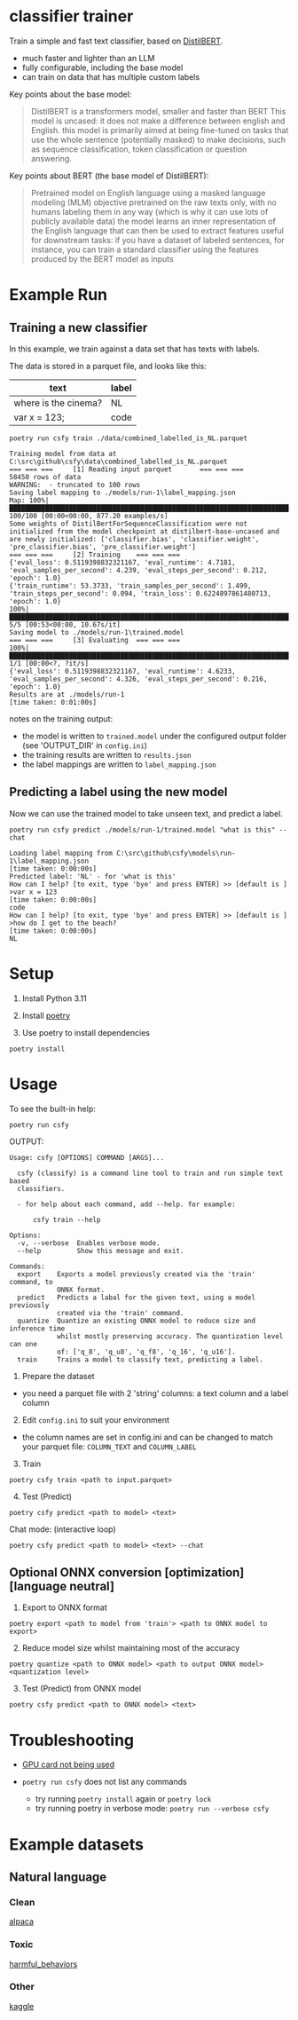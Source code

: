 # classifier trainer

Train a simple and fast text classifier, based on [DistilBERT](https://huggingface.co/distilbert/distilbert-base-uncased).

- much faster and lighter than an LLM
- fully configurable, including the base model
- can train on data that has multiple custom labels

Key points about the base model:

> DistilBERT is a transformers model, smaller and faster than BERT
> This model is uncased: it does not make a difference between english and English.
> this model is primarily aimed at being fine-tuned on tasks that use the whole sentence (potentially masked) to make decisions, such as sequence classification, token classification or question answering.

Key points about BERT (the base model of DistilBERT):

> Pretrained model on English language using a masked language modeling (MLM) objective
> pretrained on the raw texts only, with no humans labeling them in any way (which is why it can use lots of publicly available data)
> the model learns an inner representation of the English language that can then be used to extract features useful for downstream tasks: if you have a dataset of labeled sentences, for instance, you can train a standard classifier using the features produced by the BERT model as inputs

# Example Run

## Training a new classifier

In this example, we train against a data set that has texts with labels.

The data is stored in a parquet file, and looks like this:

| text | label |
|---|---|
| where is the cinema? | NL |
| var x = 123; | code |


```
poetry run csfy train ./data/combined_labelled_is_NL.parquet
```

```
Training model from data at C:\src\github\csfy\data\combined_labelled_is_NL.parquet
=== === ===     [1] Reading input parquet       === === ===
58450 rows of data
WARNING:  - truncated to 100 rows
Saving label mapping to ./models/run-1\label_mapping.json
Map: 100%|█████████████████████████████████████████████████████████████████████████████████████████████████████████████████████████████████████████████████████████████████████████████████████████████████████████| 100/100 [00:00<00:00, 877.20 examples/s]
Some weights of DistilBertForSequenceClassification were not initialized from the model checkpoint at distilbert-base-uncased and are newly initialized: ['classifier.bias', 'classifier.weight', 'pre_classifier.bias', 'pre_classifier.weight']
=== === ===     [2] Training    === === ===
{'eval_loss': 0.5119398832321167, 'eval_runtime': 4.7181, 'eval_samples_per_second': 4.239, 'eval_steps_per_second': 0.212, 'epoch': 1.0}                                                                                                                    
{'train_runtime': 53.3733, 'train_samples_per_second': 1.499, 'train_steps_per_second': 0.094, 'train_loss': 0.6224897861480713, 'epoch': 1.0}                                                                                                                
100%|██████████████████████████████████████████████████████████████████████████████████████████████████████████████████████████████████████████████████████████████████████████████████████████████████████████████████████████| 5/5 [00:53<00:00, 10.67s/it] 
Saving model to ./models/run-1\trained.model
=== === ===     [3] Evaluating  === === ===
100%|██████████████████████████████████████████████████████████████████████████████████████████████████████████████████████████████████████████████████████████████████████████████████████████████████████████████████████████████████| 1/1 [00:00<?, ?it/s]
{'eval_loss': 0.5119398832321167, 'eval_runtime': 4.6233, 'eval_samples_per_second': 4.326, 'eval_steps_per_second': 0.216, 'epoch': 1.0}
Results are at ./models/run-1
[time taken: 0:01:00s]
```

notes on the training output:

- the model is written to `trained.model` under the configured output folder (see 'OUTPUT_DIR' in `config.ini`)
- the training results are written to `results.json`
- the label mappings are written to `label_mapping.json`

## Predicting a label using the new model

Now we can use the trained model to take unseen text, and predict a label.

```
poetry run csfy predict ./models/run-1/trained.model "what is this" --chat
```

```
Loading label mapping from C:\src\github\csfy\models\run-1\label_mapping.json
[time taken: 0:00:00s]
Predicted label: 'NL' - for 'what is this'
How can I help? [to exit, type 'bye' and press ENTER] >> [default is ] >var x = 123
[time taken: 0:00:00s]
code
How can I help? [to exit, type 'bye' and press ENTER] >> [default is ] >how do I get to the beach?
[time taken: 0:00:00s]
NL
```

# Setup

1. Install Python 3.11

2. Install [poetry](https://python-poetry.org/docs#installation)

3. Use poetry to install dependencies

```shell
poetry install
```

# Usage

To see the built-in help:

```
poetry run csfy
```

OUTPUT:

```
Usage: csfy [OPTIONS] COMMAND [ARGS]...

  csfy (classify) is a command line tool to train and run simple text based
  classifiers.

  - for help about each command, add --help. for example:

      csfy train --help

Options:
  -v, --verbose  Enables verbose mode.
  --help         Show this message and exit.

Commands:
  export    Exports a model previously created via the 'train' command, to
            ONNX format.
  predict   Predicts a labal for the given text, using a model previously
            created via the 'train' command.
  quantize  Quantize an existing ONNX model to reduce size and inference time
            whilst mostly preserving accuracy. The quantization level can one
            of: ['q_8', 'q_u8', 'q_f8', 'q_16', 'q_u16'].
  train     Trains a model to classify text, predicting a label.
```

1. Prepare the dataset

- you need a parquet file with 2 'string' columns: a text column and a label column

2. Edit `config.ini` to suit your environment
- the column names are set in config.ini and can be changed to match your parquet file: `COLUMN_TEXT` and `COLUMN_LABEL`

3. Train
```shell
poetry csfy train <path to input.parquet>
```

4. Test (Predict)
```shell
poetry csfy predict <path to model> <text>
```

Chat mode: (interactive loop)

```shell
poetry csfy predict <path to model> <text> --chat
```

## Optional ONNX conversion [optimization][language neutral]

1. Export to ONNX format

```shell
poetry export <path to model from 'train'> <path to ONNX model to export>
```

2. Reduce model size whilst maintaining most of the accuracy

```shell
poetry quantize <path to ONNX model> <path to output ONNX model> <quantization level>
```

3. Test (Predict) from ONNX model

```shell
poetry csfy predict <path to ONNX model> <text>
```

# Troubleshooting

- [GPU card not being used](./README.gpu.md)

- `poetry run csfy` does not list any commands
  - try running `poetry install` again or `poetry lock`
  - try running poetry in verbose mode: `poetry run --verbose csfy`

# Example datasets

## Natural language

### Clean

[alpaca](https://huggingface.co/datasets/tatsu-lab/alpaca)

### Toxic

[harmful_behaviors](https://huggingface.co/datasets/mlabonne/harmful_behaviors)

### Other

[kaggle](https://www.kaggle.com/search?q=datasets)
